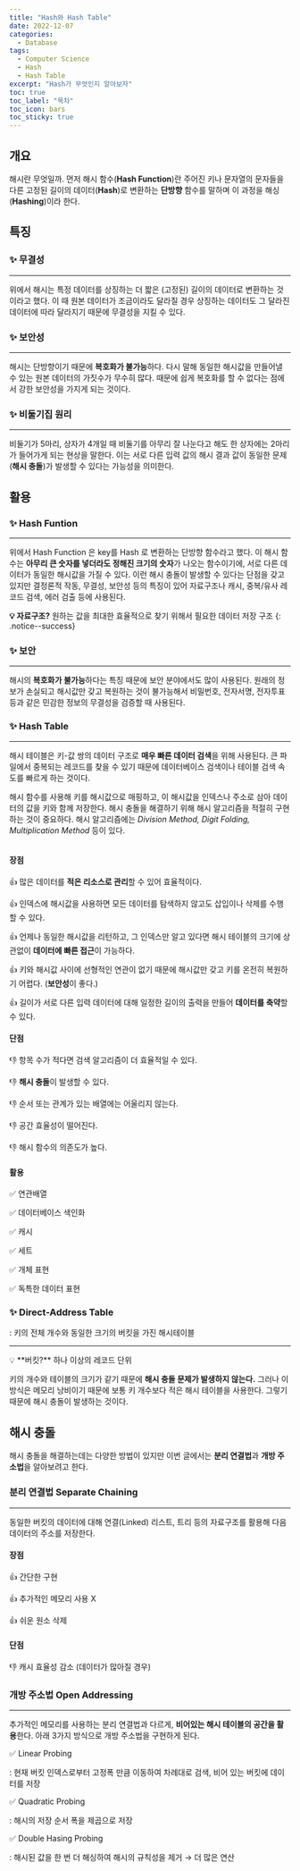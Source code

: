 ```yaml
---
title: "Hash와 Hash Table"
date: 2022-12-07
categories:
  - Database
tags:
  - Computer Science
  - Hash
  - Hash Table
excerpt: "Hash가 무엇인지 알아보자"
toc: true
toc_label: "목차"
toc_icon: bars
toc_sticky: true
---
```


## 개요

해시란 무엇일까. 먼저 해시 함수(**Hash Function**)란 주어진 키나 문자열의 문자들을 다른 고정된 길이의 데이터(**Hash**)로 변환하는 **단방향** 함수를 말하며 이 과정을 해싱(**Hashing**)이라 한다. 

## 특징

### ✨ 무결성

---

위에서 해시는 특정 데이터를 상징하는 더 짧은 (고정된) 길이의 데이터로 변환하는 것이라고 했다. 이 때 원본 데이터가 조금이라도 달라질 경우 상징하는 데이터도 그 달라진 데이터에 따라 달라지기 때문에 무결성을 지킬 수 있다. 

### ✨ 보안성

---

해시는 단방향이기 때문에 **복호화가 불가능**하다. 다시 말해 동일한 해시값을 만들어낼 수 있는 원본 데이터의 가짓수가 무수히 많다. 때문에 쉽게 복호화를 할 수 없다는 점에서 강한 보안성을 가지게 되는 것이다. 

### ✨ 비둘기집 원리

---

비둘기가 5마리, 상자가 4개일 때 비둘기를 아무리 잘 나눈다고 해도 한 상자에는 2마리가 들어가게 되는 현상을 말한다. 이는 서로 다른 입력 값의 해시 결과 값이 동일한 문제(**해시 충돌**)가 발생할 수 있다는 가능성을 의미한다. 

## 활용

### ✨ Hash Funtion

---

위에서 Hash Function 은 key를 Hash 로 변환하는 단방향 함수라고 했다. 이 해시 함수는 **아무리 큰 숫자를 넣더라도 정해진 크기의 숫자**가 나오는 함수이기에, 서로 다른 데이터가 동일한 해시값을 가질 수 있다. 이런 해시 충돌이 발생할 수 있다는 단점을 갖고 있지만 결정론적 작동, 무결성, 보안성 등의 특징이 있어 자료구조나 캐시, 중복/유사 레코드 검색, 에러 검출 등에 사용된다.

**💡 자료구조?** 원하는 값을 최대한 효율적으로 찾기 위해서 필요한 데이터 저장 구조
{: .notice--success}

### ✨ 보안

---

해시의 **복호화가 불가능**하다는 특징 때문에 보안 분야에서도 많이 사용된다. 원래의 정보가 손실되고 해시값만 갖고 복원하는 것이 불가능해서 비밀번호, 전자서명, 전자투표 등과 같은 민감한 정보의 무결성을 검증할 때 사용된다. 

### ✨ Hash Table

---

해시 테이블은 키-값 쌍의 데이터 구조로 **매우 빠른 데이터 검색**을 위해 사용된다. 큰 파일에서 중복되는 레코드를 찾을 수 있기 때문에 데이터베이스 검색이나 테이블 검색 속도를 빠르게 하는 것이다. 

해시 함수를 사용해 키를 해시값으로 매핑하고, 이 해시값을 인덱스나 주소로 삼아 데이터의 값을 키와 함께 저장한다. 해시 충돌을 해결하기 위해 해시 알고리즘을 적절히 구현하는 것이 중요하다. 해시 알고리즘에는 *Division Method, Digit Folding, Multiplication Method* 등이 있다.

<figure class="align-center">
  <img src="{{ site.url }}{{ site.baseurl }}/assets/images/cs/database/hash-table.png" alt="">
</figure>

#### 장점

👍 많은 데이터를 **적은 리소스로 관리**할 수 있어 효율적이다. 

👍 인덱스에 해시값을 사용하면 모든 데이터를 탐색하지 않고도 삽입이나 삭제를 수행할 수 있다.

👍 언제나 동일한 해시값을 리턴하고, 그 인덱스만 알고 있다면 해시 테이블의 크기에 상관없이 **데이터에 빠른 접근**이 가능하다. 

👍 키와 해시값 사이에 선형적인 연관이 없기 때문에 해시값만 갖고 키를 온전히 복원하기 어렵다. (**보안성**이 좋다.)

👍 길이가 서로 다른 입력 데이터에 대해 일정한 길이의 출력을 만들어 **데이터를 축약**할 수 있다.

#### 단점

👎 항목 수가 적다면 검색 알고리즘이 더 효율적일 수 있다.

👎 **해시 충돌**이 발생할 수 있다.

👎 순서 또는 관계가 있는 배열에는 어울리지 않는다.

👎 공간 효율성이 떨어진다.

👎 해시 함수의 의존도가 높다.

#### 활용

✅ 연관배열

✅ 데이터베이스 색인화

✅ 캐시

✅ 세트

✅ 개체 표현

✅ 독특한 데이터 표현

### ✨ Direct-Address Table

: 키의 전체 개수와 동일한 크기의 버킷을 가진 해시테이블

---

<aside>
💡 **버킷?** 하나 이상의 레코드 단위

</aside>

키의 개수와 테이블의 크기가 같기 때문에 **해시 충돌 문제가 발생하지 않는다.** 그러나 이 방식은 메모리 낭비이기 때문에 보통 키 개수보다 적은 해시 테이블을 사용한다. 그렇기 때문에 해시 충돌이 발생하는 것이다.

## 해시 충돌

해시 충돌을 해결하는데는 다양한 방법이 있지만 이번 글에서는 **분리 연결법**과 **개방 주소법**을 알아보려고 한다.

### 분리 연결법 Separate Chaining

---

동일한 버킷의 데이터에 대해 연결(Linked) 리스트, 트리 등의 자료구조를 활용해 다음 데이터의 주소를 저장한다.

#### 장점

👍 간단한 구현

👍 추가적인 메모리 사용 X

👍 쉬운 원소 삭제

#### 단점

👎 캐시 효율성 감소 (데이터가 많아질 경우)

### 개방 주소법 Open Addressing

---

추가적인 메모리를 사용하는 분리 연결법과 다르게, **비어있는 해시 테이블의 공간을 활용**한다. 아래 3가지 방식으로 개방 주소법을 구현하게 된다.

✅ Linear Probing

: 현재 버킷 인덱스로부터 고정폭 만큼 이동하여 차례대로 검색, 비어 있는 버킷에 데이터를 저장

✅ Quadratic Probing

: 해시의 저장 순서 폭을 제곱으로 저장

✅ Double Hasing Probing

: 해시된 값을 한 번 더 해싱하여 해시의 규칙성을 제거 → 더 많은 연산